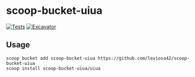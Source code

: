 # scoop-bucket-uiua

<!-- Uncomment the following line after replacing placeholders -->
[![Tests](https://github.com/leviosa42/scoop-bucket-uiua/actions/workflows/ci.yml/badge.svg)](https://github.com/leviosa42/scoop-bucket-uiua/actions/workflows/ci.yml) [![Excavator](https://github.com/leviosa42/scoop-bucket-uiua/actions/workflows/excavator.yml/badge.svg)](https://github.com/leviosa42/scoop-bucket-uiua/actions/workflows/excavator.yml)

## Usage

```pwsh
scoop bucket add scoop-bucket-uiua https://github.com/leviosa42/scoop-bucket-uiua
scoop install scoop-bucket-uiua/uiua
```
